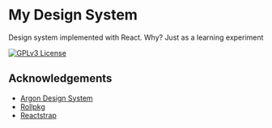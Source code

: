 # My Design System

Design system implemented with React. Why? Just as a learning experiment

[![GPLv3 License](https://img.shields.io/badge/License-GPL%20v3-yellow.svg)](https://opensource.org/licenses/)

## Acknowledgements

- [Argon Design System](https://github.com/creativetimofficial/argon-design-system)
- [Rollpkg](https://github.com/rafgraph/rollpkg)
- [Reactstrap](https://github.com/reactstrap/reactstrap)
